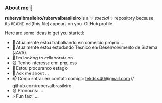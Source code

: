 ### About me 👋


**rubervalbrasileiro/rubervalbrasileiro** is a ✨ _special_ ✨ repository because its `README.md` (this file) appears on your GitHub profile.

Here are some ideas to get you started:

- 🔭 Atualmente estou trabalhando em comercio próprio ...
- 🌱 Atualmente estou estudando Técnico em Desenvolvimento de Sistema (JAVA).
- 👯 I’m looking to collaborate on ...
- 😄 Tenho interesse em: php, css
- 🤔 Estou procurando estagio
- 💬 Ask me about ...
- 📫 Como entrar em contato comigo: tekdsis40@gmail.com // github.com/rubervalbrasileiro
- 😄 Pronouns: ...
- ⚡ Fun fact: ...

